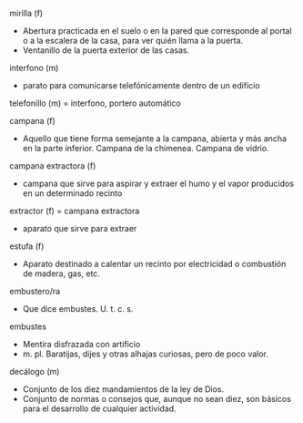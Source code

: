 
mirilla (f)
- Abertura practicada en el suelo o en la pared que corresponde al portal o a la escalera de la casa, para ver quién llama a la puerta.
- Ventanillo de la puerta exterior de las casas.

interfono (m)
- parato para comunicarse telefónicamente dentro de un edificio

telefonillo (m) = interfono, portero automático

campana (f)
- Aquello que tiene forma semejante a la campana, abierta y más ancha en la parte inferior. Campana de la chimenea. Campana de vidrio.

campana extractora (f)
- campana que sirve para aspirar y extraer el humo y el vapor producidos en un determinado recinto

extractor (f) = campana extractora
- aparato que sirve para extraer

estufa (f)
- Aparato destinado a calentar un recinto por electricidad o combustión de madera, gas, etc.

embustero/ra
- Que dice embustes. U. t. c. s.

embustes
- Mentira disfrazada con artificio
- m. pl. Baratijas, dijes y otras alhajas curiosas, pero de poco valor.

decálogo (m)
- Conjunto de los diez mandamientos de la ley de Dios.
- Conjunto de normas o consejos que, aunque no sean diez, son básicos para el desarrollo de cualquier actividad.
